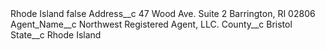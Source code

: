 <?xml version="1.0" encoding="UTF-8"?>
<CustomMetadata xmlns="http://soap.sforce.com/2006/04/metadata" xmlns:xsi="http://www.w3.org/2001/XMLSchema-instance" xmlns:xsd="http://www.w3.org/2001/XMLSchema">
    <label>Rhode Island</label>
    <protected>false</protected>
    <values>
        <field>Address__c</field>
        <value xsi:type="xsd:string">47 Wood Ave. Suite 2
Barrington, RI 02806</value>
    </values>
    <values>
        <field>Agent_Name__c</field>
        <value xsi:type="xsd:string">Northwest Registered Agent, LLC.</value>
    </values>
    <values>
        <field>County__c</field>
        <value xsi:type="xsd:string">Bristol</value>
    </values>
    <values>
        <field>State__c</field>
        <value xsi:type="xsd:string">Rhode Island</value>
    </values>
</CustomMetadata>
